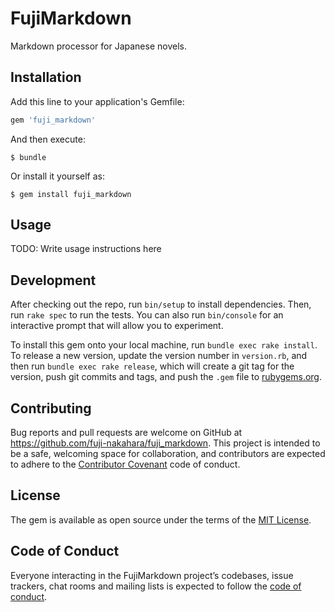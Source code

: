 # FujiMarkdown

Markdown processor for Japanese novels.

## Installation

Add this line to your application's Gemfile:

```ruby
gem 'fuji_markdown'
```

And then execute:

    $ bundle

Or install it yourself as:

    $ gem install fuji_markdown

## Usage

TODO: Write usage instructions here

## Development

After checking out the repo, run `bin/setup` to install dependencies. Then, run `rake spec` to run the tests. You can also run `bin/console` for an interactive prompt that will allow you to experiment.

To install this gem onto your local machine, run `bundle exec rake install`. To release a new version, update the version number in `version.rb`, and then run `bundle exec rake release`, which will create a git tag for the version, push git commits and tags, and push the `.gem` file to [rubygems.org](https://rubygems.org).

## Contributing

Bug reports and pull requests are welcome on GitHub at https://github.com/fuji-nakahara/fuji_markdown. This project is intended to be a safe, welcoming space for collaboration, and contributors are expected to adhere to the [Contributor Covenant](http://contributor-covenant.org) code of conduct.

## License

The gem is available as open source under the terms of the [MIT License](https://opensource.org/licenses/MIT).

## Code of Conduct

Everyone interacting in the FujiMarkdown project’s codebases, issue trackers, chat rooms and mailing lists is expected to follow the [code of conduct](https://github.com/[USERNAME]/fuji_markdown/blob/master/CODE_OF_CONDUCT.md).
